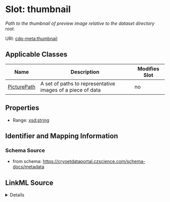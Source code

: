 # Slot: thumbnail


_Path to the thumbnail of preview image relative to the dataset directory root._



URI: [cdp-meta:thumbnail](https://cryoetdataportal.czscience.com/schema/metadata/thumbnail)



<!-- no inheritance hierarchy -->




## Applicable Classes

| Name | Description | Modifies Slot |
| --- | --- | --- |
[PicturePath](PicturePath.md) | A set of paths to representative images of a piece of data |  no  |







## Properties

* Range: [xsd:string](http://www.w3.org/2001/XMLSchema#string)





## Identifier and Mapping Information







### Schema Source


* from schema: https://cryoetdataportal.czscience.com/schema-docs/metadata




## LinkML Source

<details>
```yaml
name: thumbnail
description: Path to the thumbnail of preview image relative to the dataset directory
  root.
from_schema: https://cryoetdataportal.czscience.com/schema-docs/metadata
rank: 1000
alias: thumbnail
owner: PicturePath
domain_of:
- PicturePath
range: string
inlined: true
inlined_as_list: true

```
</details>